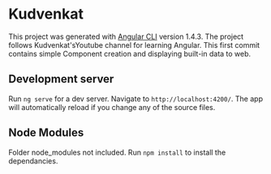 # Kudvenkat

This project was generated with [Angular CLI](https://github.com/angular/angular-cli) version 1.4.3. The project follows Kudvenkat'sYoutube channel for learning Angular. This first commit contains simple Component creation and displaying built-in data to web.

## Development server

Run `ng serve` for a dev server. Navigate to `http://localhost:4200/`. The app will automatically reload if you change any of the source files.

## Node Modules

Folder node_modules not included. Run `npm install` to install the dependancies.